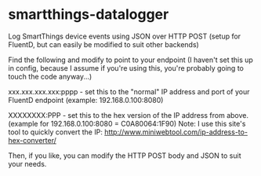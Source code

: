 # smartthings-datalogger
Log SmartThings device events using JSON over HTTP POST (setup for FluentD, but can easily be modified to suit other backends)

Find the following and modify to point to your endpoint (I haven't set this up in config, because I assume if you're using this, you're probably going to touch the code anyway...)

xxx.xxx.xxx.xxx:pppp - set this to the "normal" IP address and port of your FluentD endpoint (example: 192.168.0.100:8080)

XXXXXXXX:PPP - set this to the hex version of the IP address from above. (example for 192.168.0.100:8080 = C0A80064:1F90)
Note: I use this site's tool to quickly convert the IP: http://www.miniwebtool.com/ip-address-to-hex-converter/

Then, if you like, you can modify the HTTP POST body and JSON to suit your needs.
